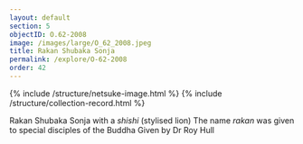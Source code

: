 ```yaml
---
layout: default
section: 5
objectID: O.62-2008
image: /images/large/O_62_2008.jpeg
title: Rakan Shubaka Sonja
permalink: /explore/O-62-2008
order: 42
---
```

{% include /structure/netsuke-image.html %}
{% include /structure/collection-record.html %}

Rakan Shubaka Sonja with a _shishi_ (stylised lion)
The name _rakan_ was given to special disciples of the Buddha
Given by Dr Roy Hull
